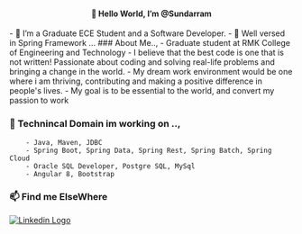  <h4 align = "center"> 👋 Hello World, I’m @Sundarram </h4>
- 👀 I’m a Graduate ECE Student and a Software Developer. 
- 🌱 Well versed in Spring Framework ...
### About Me..,
- Graduate student at RMK College of Engineering and Technology
- I believe that the best code is one that is not written! Passionate about coding and solving real-life problems and bringing a change in the world.
- My dream work environment would be one where i am thriving, contributing and making a positive difference in people's lives.
- My goal is to be essential to the world, and convert my passion to work

### 💞️ Technincal Domain im working on ..,


        - Java, Maven, JDBC 
        - Spring Boot, Spring Data, Spring Rest, Spring Batch, Spring Cloud
        - Oracle SQL Developer, Postgre SQL, MySql
        - Angular 8, Bootstrap
        
        
### 📫 Find me ElseWhere

 [![Linkedin Logo](https://img.shields.io/badge/-LinkedIn-blue?style=flat-square&logo=Linkedin&logoColor=white)](https://www.linkedin.com/in/sundarram-t-72687114b/)   
 
<!---
Sundarreva/Sundarreva is a ✨ special ✨ repository because its `README.md` (this file) appears on your GitHub profile.
You can click the Preview link to take a look at your changes.
--->
